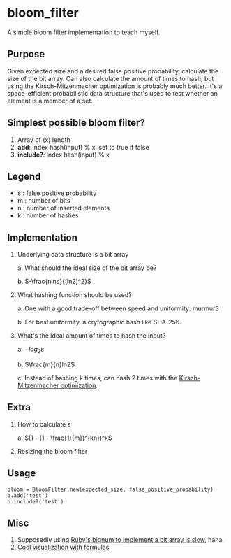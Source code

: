 # bloom_filter
A simple bloom filter implementation to teach myself.

## Purpose
Given expected size and a desired false positive probability, calculate the size
of the bit array. Can also calculate the amount of times to hash, but using the 
Kirsch-Mitzenmacher optimization is probably much better. It's a space-efficient probabilistic data structure that's used to test whether an element is a member of a set.

## Simplest possible bloom filter?
1. Array of (x) length
2. **add**: index hash(input) % x, set to true if false
3. **include?**: index hash(input) % x

## Legend
- ε : false positive probability
- m : number of bits
- n : number of inserted elements
- k : number of hashes
## Implementation
1. Underlying data structure is a bit array

    a. What should the ideal size of the bit array be?

    b. $-\frac{nlnε}{(ln2)^2}$

2. What hashing function should be used?

    a. One with a good trade-off between speed and uniformity: murmur3

    b. For best uniformity, a crytographic hash like SHA-256.

3. What's the ideal amount of times to hash the input?

    a. $-log_{2}ε$

    b. $\frac{m}{n}ln2$

    c. Instead of hashing k times, can hash 2 times with the [Kirsch-Mitzenmacher optimization](https://www.eecs.harvard.edu/~michaelm/postscripts/tr-02-05.pdf).
## Extra
1. How to calculate ε

    a. $(1 - (1 - \frac{1}{m})^{kn})^k$

2. Resizing the bloom filter

## Usage
```
bloom = BloomFilter.new(expected_size, false_positive_probability)
b.add('test')
b.include?('test')
```

## Misc
1. Supposedly using [Ruby's bignum to implement a bit array is slow](https://nithinbekal.com/posts/bit-arrays-ruby/), haha.
2. [Cool visualization with formulas](https://hur.st/bloomfilter/)